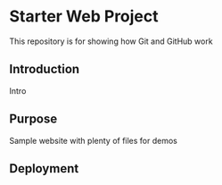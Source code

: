 # Starter Web Project

This repository is for showing how Git and GitHub work

## Introduction

Intro 

## Purpose

Sample website with plenty of files for demos

## Deployment